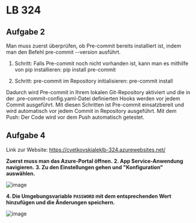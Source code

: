 # LB 324

## Aufgabe 2
Man muss zuerst überprüfen, ob Pre-commit bereits installiert ist, indem man den Befehl pre-commit --version ausführt.

1. Schritt: Falls Pre-commit noch nicht vorhanden ist, kann man es mithilfe von pip installieren:
pip install pre-commit

2. Schritt: pre-commit im Repository initialisieren: pre-commit install

Dadurch wird Pre-commit in Ihrem lokalen Git-Repository aktiviert und die in der .pre-commit-config.yaml-Datei definierten Hooks werden vor jedem Commit ausgeführt.
Mit diesen Schritten ist Pre-commit einsatzbereit und wird automatisch vor jedem Commit in Repository ausgeführt.
Mit dem Push: Der Code wird vor dem Push automatisch getestet.


## Aufgabe 4
Link zur Website: https://cvetkovskialeklb-324.azurewebsites.net/

**Zuerst muss man das Azure-Portal öffnen.**
**2. App Service-Anwendung navigieren.**
**3. Zu den Einstellungen gehen und "Konfiguration" auswählen.**

![image](https://github.com/cvetkovskiii/CvetkovskiAlekLB-324/assets/91133679/c9ba41b9-a913-47ae-ad48-b796f200f29a)

**4. Die Umgebungsvariable `PASSWORD` mit dem entsprechenden Wert hinzufügen und die Änderungen speichern.**

![image](https://github.com/cvetkovskiii/CvetkovskiAlekLB-324/assets/91133679/b9cfd80b-291e-433f-986e-16add0523fb2)

